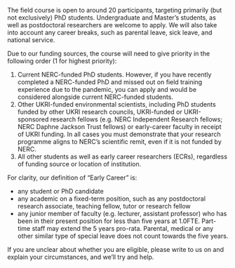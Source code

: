 The field course is open to around 20 participants, targeting primarily (but not exclusively) PhD students. Undergraduate and Master’s students, as well as postdoctoral researchers are welcome to apply. We will also take into account any career breaks, such as parental leave, sick leave, and national service.

Due to our funding sources, the course will need to give priority in the following order (1 for highest priority):

1. Current NERC-funded PhD students. However, if you have recently completed a NERC-funded PhD and missed out on field training experience due to the pandemic, you can apply and would be considered alongside current NERC-funded students.
2. Other UKRI-funded environmental scientists, including PhD students funded by other UKRI research councils, UKRI-funded or UKRI-sponsored research fellows (e.g. NERC Independent Research fellows; NERC Daphne Jackson Trust fellows) or early-career faculty in receipt of UKRI funding. In all cases you must demonstrate that your research programme aligns to NERC’s scientific remit, even if it is not funded by NERC.
3. All other students as well as early career researchers (ECRs), regardless of funding source or location of institution.

For clarity, our definition of “Early Career” is:

- any student or PhD candidate
- any academic on a fixed-term position, such as any postdoctoral research associate, teaching fellow, tutor or research fellow
- any junior member of faculty (e.g. lecturer, assistant professor) who has been in their present position for less than five years at 1.0FTE. Part-time staff may extend the 5 years pro-rata. Parental, medical or any other similar type of special leave does not count towards the five years.

If you are unclear about whether you are eligible, please write to us on <email> and explain your circumstances, and we’ll try and help.